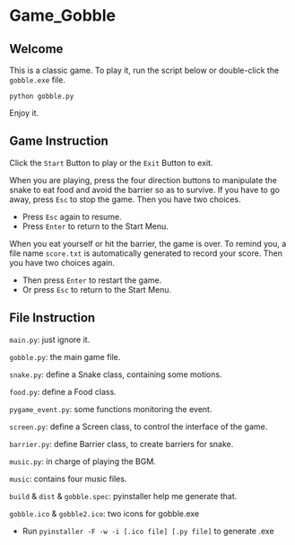 # Game_Gobble

## Welcome

This is a classic game. To play it, run the script below or double-click the `gobble.exe` file.

`python gobble.py`

Enjoy it.

## Game Instruction

Click the `Start` Button to play or the `Exit` Button to exit.

When you are playing, press the four direction buttons to manipulate the snake to eat food and avoid the barrier so as to survive. If you have to go away, press `Esc` to stop the game. Then you have two choices.

- Press `Esc` again to resume.
- Press `Enter` to return to the Start Menu.

When you eat yourself or hit the barrier, the game is over. To remind you, a file name `score.txt` is automatically generated to record your score. Then you have two choices again.

- Then press `Enter` to restart the game.
- Or press `Esc` to return to the Start Menu.

## File Instruction

`main.py`: just ignore it.

`gobble.py`: the main game file.

`snake.py`: define a Snake class, containing some motions.

`food.py`: define a Food class.

`pygame_event.py`: some functions monitoring the event.

`screen.py`: define a Screen class, to control the interface of the game.

`barrier.py`: define Barrier class, to create barriers for snake.

`music.py`: in charge of playing the BGM.

`music`: contains four music files.

`build` & `dist` & `gobble.spec`: pyinstaller help me generate that.

`gobble.ico` & `gobble2.ico`: two icons for gobble.exe

- Run `pyinstaller -F -w -i [.ico file] [.py file]` to generate .exe